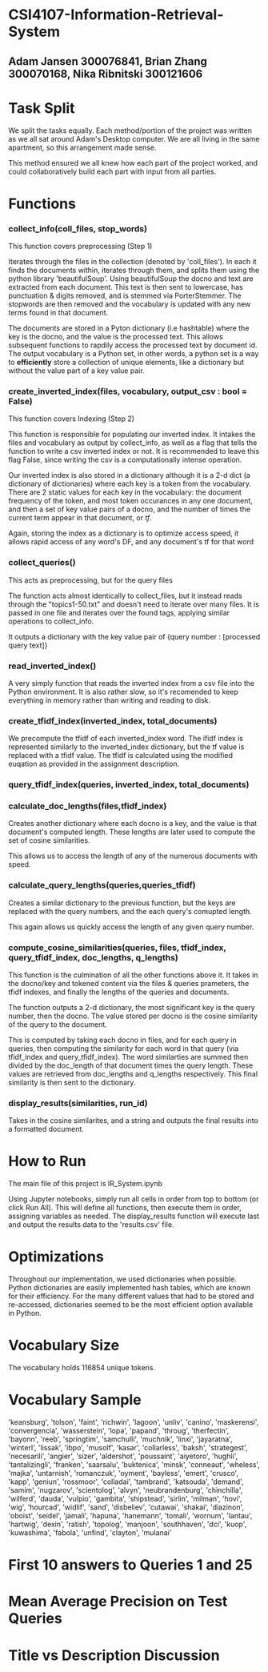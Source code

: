 # CSI4107-Information-Retrieval-System

## Adam Jansen 300076841, Brian Zhang 300070168, Nika Ribnitski 300121606

# Task Split
We split the tasks equally. Each method/portion of the project was written as we all sat around Adam's Desktop computer. We are all living in the same apartment, so this arrangement made sense.

This method ensured we all knew how each part of the project worked, and could collaboratively build each part with input from all parties.

# Functions

### collect_info(coll_files, stop_words)
This function covers preprocessing (Step 1)

Iterates through the files in the collection (denoted by 'coll_files'). In each it finds the documents within, iterates through them, and splits them using the python library 'beautifulSoup'. Using beautifulSoup the docno and text are extracted from each document. This text is then sent to lowercase, has punctuation & digits removed, and is stemmed via PorterStemmer. The stopwords are then removed and the vocabulary is updated with any new terms found in that document. 


The documents are stored in a Pyton dictionary (i.e hashtable) where the key is the docno, and the value is the processed text. This allows subsequent functions to rapdily access the processed text by document id. The output vocabulary is a Python set, in other words, a python set is a way to **efficiently** store a collection of unique elements, like a dictionary but without the value part of a key value pair.

### create_inverted_index(files, vocabulary, output_csv : bool = False)
This function covers Indexing (Step 2)

This function is responsible for populating our inverted index. It intakes the files and vocabulary as output by collect_info, as well as a flag that tells the function to write a csv inverted index or not. It is recommended to leave this flag False, since writing the csv is a computationally intense operation.

Our inverted index is also stored in a dictionary although it is a 2-d dict (a dictionary of dictionaries) where each key is a token from the vocabulary. There are 2 static values for each key in the vocabulary: the document frequency of the token, and most token occurances in any one document, and then a set of key value pairs of a docno, and the number of times the current term appear in that document, or *tf*. 

Again, storing the index as a dictionary is to optimize access speed, it allows rapid access of any word's DF, and any document's tf for that word 

### collect_queries()

This acts as preprocessing, but for the query files

The function acts almost identically to collect_files, but it instead reads through the "topics1-50.txt" and doesn't need to iterate over many files. It is passed in one file and iterates over the found <top> tags, applying similar operations to collect_info.

It outputs a dictionary with the key value pair of {query number : [processed query text]}

### read_inverted_index()

A very simply function that reads the inverted index from a csv file into the Python environment. It is also rather slow, so it's recomended to keep everything in memory rather than writing and reading to disk.

### create_tfidf_index(inverted_index, total_documents)

We precompute the tfidf of each inverted_index word. The ifidf index is represented similarly to the inverted_index dictionary, but the tf value is replaced with a tfidf value. The tfidf is calculated using the modified euqation as provided in the assignment description.

### query_tfidf_index(queries, inverted_index, total_documents)



### calculate_doc_lengths(files,tfidf_index)

Creates another dictionary where each docno is a key, and the value is that document's computed length. These lengths are later used to compute the set of cosine similarities.

This allows us to access the length of any of the numerous documents with speed.
### calculate_query_lengths(queries,queries_tfidf)

Creates a similar dictionary to the previous function, but the keys are replaced with the query numbers, and the each query's comupted length.

This again allows us quickly access the length of any given query number.

### compute_cosine_similarities(queries, files, tfidf_index, query_tfidf_index, doc_lengths, q_lengths)

This function is the culmination of all the other functions above it. It takes in the docno/key and tokened content via the files & queries prameters, the tfidf indexes, and finally the lengths of the queries and documents.

The function outputs a 2-d dictionary, the most significant key is the query number, then the docno. The value stored per docno is the cosine similarity of the query to the document.

This is computed by taking each docno in files, and for each query in queries, then computing the similarity for each word in that query (via tfidf_index and query_tfidf_index). The word similarties are summed then divided by the doc_length of that document times the query length. These values are retrieved from doc_lengths and q_lengths respectively. This final similarity is then sent to the dictionary.

### display_results(similarities, run_id)

Takes in the cosine similarites, and a string and outputs the final results into a formatted document.

# How to Run
The main file of this project is IR_System.ipynb

Using Jupyter notebooks, simply run all cells in order from top to bottom (or click Run All). This will define all functions, then execute them in order, assigning variables as needed. The display_results function will execute last and output the results data to the 'results.csv' file.

# Optimizations

Throughout our implementation, we used dictionaries when possible. Python dictionaries are easily implemented hash tables, which are known for their efficiency. For the many different values that had to be stored and re-accessed, dictionaries seemed to be the most efficient option available in Python.

# Vocabulary Size
The vocabulary holds 116854 unique tokens.

# Vocabulary Sample
'keansburg',
 'tolson',
 'faint',
 'richwin',
 'lagoon',
 'unliv',
 'canino',
 'maskerensi',
 'convergencia',
 'wasserstein',
 'lopa',
 'papand',
 'throug',
 'therfectin',
 'bayonn',
 'reeb',
 'springtim',
 'samchulli',
 'muchnik',
 'linxi',
 'jayaratna',
 'winterl',
 'lissak',
 'ibpo',
 'musolf',
 'kasar',
 'collarless',
 'baksh',
 'strategest',
 'necesarili',
 'angier',
 'sizer',
 'aldershot',
 'poussaint',
 'aiyetoro',
 'hughli',
 'tantalizingli',
 'franken',
 'saarsalu',
 'buktenica',
 'minsk',
 'conneaut',
 'wheless',
 'majka',
 'untarnish',
 'romanczuk',
 'oyment',
 'bayless',
 'emert',
 'crusco',
 'kapp',
 'geniun',
 'rossmoor',
 'colladai',
 'tambrand',
 'katsouda',
 'demand',
 'samim',
 'nugzarov',
 'scientolog',
 'alvyn',
 'neubrandenburg',
 'chinchilla',
 'wilferd',
 'dauda',
 'vulpio',
 'gambita',
 'shipstead',
 'sirlin',
 'milman',
 'hovi',
 'wig',
 'hourcad',
 'widlif',
 'sand',
 'disbeliev',
 'cutawai',
 'shakai',
 'diazinon',
 'oboist',
 'seidel',
 'jamali',
 'hapuna',
 'hanemann',
 'tomali',
 'wornum',
 'lantau',
 'hartwig',
 'dexin',
 'ratish',
 'topolog',
 'manjoon',
 'southhaven',
 'dci',
 'kuop',
 'kuwashima',
 'fabola',
 'unfind',
 'clayton',
 'mulanai'
 
 # First 10 answers to Queries 1 and 25
 
 # Mean Average Precision on Test Queries
 
 # Title vs Description Discussion
